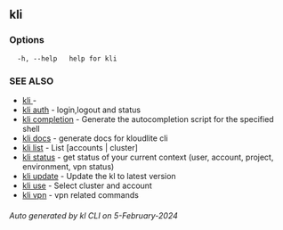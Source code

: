 ## kli





### Options

```
  -h, --help   help for kli

```

### SEE ALSO

* [kli ](kli_.md)  - 
* [kli auth](kli_auth.md)  - login,logout and status
* [kli completion](kli_completion.md)  - Generate the autocompletion script for the specified shell
* [kli docs](kli_docs.md)  - generate docs for kloudlite cli
* [kli list](kli_list.md)  - List [accounts | cluster]
* [kli status](kli_status.md)  - get status of your current context (user, account, project, environment, vpn status)
* [kli update](kli_update.md)  - Update the kl to latest version
* [kli use](kli_use.md)  - Select cluster and account
* [kli vpn](kli_vpn.md)  - vpn related commands

###### Auto generated by kl CLI on 5-February-2024
